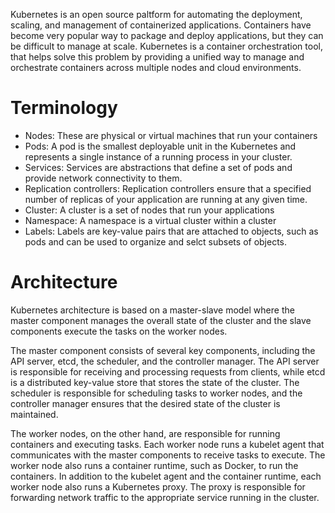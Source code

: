 Kubernetes is an open source paltform for automating the deployment, scaling, and management of containerized applications.
Containers have become very popular way to package and deploy applications, but they can be difficult to manage at scale. Kubernetes is a container orchestration tool, that helps solve this problem by providing a unified way to manage and orchestrate containers across multiple nodes and cloud environments.
# Terminology

* Nodes: These are physical or virtual machines that run your containers
* Pods: A pod is the smallest deployable unit in the Kubernetes and represents a single instance of a running process in your cluster.
* Services: Services are abstractions that define a set of pods and provide network connectivity to them.
* Replication controllers: Replication controllers ensure that a specified number of replicas of your application are running at any given time.
* Cluster: A cluster is a set of nodes that run your applications
* Namespace: A namespace is a virtual cluster within a cluster
* Labels: Labels are key-value pairs that are attached to objects, such as pods and can be used to organize and selct subsets of objects.

# Architecture
Kubernetes architecture is based on a master-slave model where the master component manages the overall state of the cluster and the slave components execute the tasks on the worker nodes.

The master component consists of several key components, including the API server, etcd, the scheduler, and the controller manager. The API server is responsible for receiving and processing requests from clients, while etcd is a distributed key-value store that stores the state of the cluster. The scheduler is responsible for scheduling tasks to worker nodes, and the controller manager ensures that the desired state of the cluster is maintained.

The worker nodes, on the other hand, are responsible for running containers and executing tasks. Each worker node runs a kubelet agent that communicates with the master components to receive tasks to execute. The worker node also runs a container runtime, such as Docker, to run the containers.
In addition to the kubelet agent and the container runtime, each worker node also runs a Kubernetes proxy. The proxy is responsible for forwarding network traffic to the appropriate service running in the cluster.